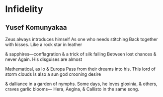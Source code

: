 # Infidelity
## Yusef Komunyakaa
Zeus always introduces himself
As one who needs stitching
Back together with kisses.
Like a rock star in leather

& sapphires—conflagration
& a trick of silk falling
Between lost chances & never
Again. His disguises are almost

Mathematical, as Io & Europa
Pass from their dreams into his.
This lord of storm clouds
Is also a sun god crooning desire

& dalliance in a garden of nymphs.
Some days, he loves gloxinia,
& others, craves garlic blooms—
Hera, Aegina, & Callisto in the same song.